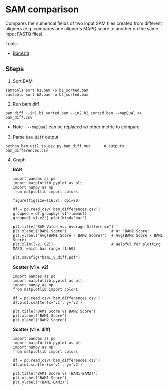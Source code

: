 # SAM comparison
Compares the numerical fields of two input SAM files created from different aligners (e.g. compares one aligner's MAPQ score to another on the same input FASTQ files)

Tools:
* [BamUtil](https://genome.sph.umich.edu/wiki/BamUtil:_diff)

## Steps

1. Sort BAM
```
samtools sort b1.bam -o b1_sorted.bam
samtools sort b2.bam -o b2_sorted.bam 
```

2. Run bam diff
```
bam diff --in1 b1_sorted.bam --in2 b2_sorted.bam --mapQual >> bam_diff.csv
```
* Note - `--mapQual` can be replaced w/ other metric to compare

3. Parse `bam diff` output
```
python bam_util_to_csv.py bam_diff.out      # outputs bam_differences.csv
``` 

4. Graph 

    **BAR**
    ```
    import pandas as pd
    import matplotlib.pyplot as plt
    import numpy as np
    from matplotlib import colors
    
    figure(figsize=(16,8), dpi=80)
    
    df = pd.read_csv('bam_differences.csv')
    grouped = df.groupby('v1').mean()
    grouped['v1-v2'].plot(kind='bar')
    
    plt.title("BAM Value vs. Average Difference")
    plt.xlabel("BAM1 Score")                    # Or 'BAM2 Score'
    plt.ylabel("Avg(BAM1 Score - BAM2 Score)")  # Avg(BAM2 Score - BAM1 Score) 
    plt.xlim([-2, 62])                          # Helpful for plotting MAPQ, which has range [1-60]
    
    plt.savefig("bam1_v_diff.pdf")
    ```
    
    **Scatter (v1 v. v2)**
    ```
    import pandas as pd
    import matplotlib.pyplot as plt
    import numpy as np
    from matplotlib import colors
    
    df = pd.read_csv('bam_differences.csv')
    df.plot.scatter(x='v1', y='v2')
    
    plt.title("BAM1 Score vs BAM2 Score")
    plt.xlabel("BAM1 Score")
    plt.ylabel("BAM2 Score")
    ```
    
    **Scatter (v1 v. diff)**
    ```
    import pandas as pd
    import matplotlib.pyplot as plt
    import numpy as np
    from matplotlib import colors
    
    df = pd.read_csv('bam_differences.csv')
    df.plot.scatter(x='v1', y='v2')
    
    plt.title("BAM1 Score vs (BAM1-BAM2)")
    plt.xlabel("BAM1 Score")
    plt.ylabel("(BAM1-BAM2)")
    ```
